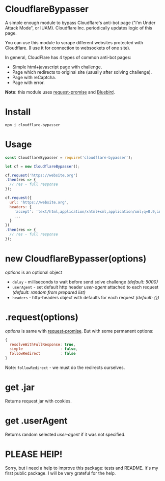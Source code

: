 CloudflareBypasser
==================

A simple enough module to bypass Cloudflare's anti-bot page ("I'm Under Attack Mode", or IUAM). Cloudflare Inc. periodically updates logic of this page.

You can use this module to scrape different websites protected with Cloudflare. (I use it for connection to websockets of one site).

In general, CloudFlare has 4 types of common anti-bot pages:
- Simple html+javascript page with challenge.
- Page which redirects to original site (usually after solving challenge).
- Page with reCaptcha.
- Page with error.

**Note:** this module uses [request-promise](https://www.npmjs.com/package/request-promise) and [Bluebird](https://www.npmjs.com/package/bluebird).

Install
=======

```
npm i cloudflare-bypasser
```

Usage
=====

```js
const CloudflareBypasser = require('cloudflare-bypasser');

let cf = new CloudflareBypasser();

cf.request('https://website.org')
.then(res => {
  // res - full response
});

cf.request({
  url: 'https://website.org',
  headers: {
    'accept': 'text/html,application/xhtml+xml,application/xml;q=0.9,image/webp,image/apng,*/*;q=0.8',
    ...
  }
})
.then(res => {
  // res - full response
});
```

new CloudflareBypasser(options)
===============================

*options* is an optional object
- `delay` - milliseconds to wait before send solve challenge *(default: 5000)*
- `userAgent` - set default http header *user-agent* attached to each request *(default: random from prepared list)*
- `headers` - http-headers object with defaults for each request *(default: {})*



.request(options)
=================
*options* is same with [request-promise](https://www.npmjs.com/package/request-promise). But with some permanent options:
```js
{
  resolveWithFullResponse: true,
  simple                 : false,
  followRedirect         : false
}
```
Note: `followRedirect` - we must do the redirects ourselves.

get .jar
========
Returns request jar with cookies.

get .userAgent
==============
Returns random selected *user-agent* if it was not specified.


# PLEASE HElP!
Sorry, but i need a help to improve this package: tests and README. It's my first public package. I will be very grateful for the help.
